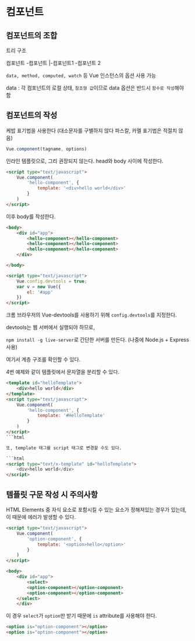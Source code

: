 # 컴포넌트

## 컴포넌트의 조합

트리 구조

컴포넌트
\-컴포넌트
  |-컴포넌트1
  \-컴포넌트 2

`data, method, computed, watch` 등 Vue 인스턴스의 옵션 사용 가능

data : 각 컴포넌트의 로컬 상태, `참조형 값`이므로 data 옵션은 반드시 `함수로 작성`해야 함

## 컴포넌트의 작성

케밥 표기법을 사용한다 (대소문자를 구별하지 않다 파스칼, 카멜 표기법은 적절치 않음)

```js
Vue.component(tagname, options)
```

인라인 템플릿으로, 그리 권장되지 않는다.
head와 body 사이에 작성한다.

```html
<script type="text/javascript">
    Vue.component(
        'hello-component', {
            template: '<div>hello world</div>'
        }
    )
</script>
```

이후 body를 작성한다.

```html
<body>
    <div id="app">
        <hello-component></hello-component>
        <hello-component></hello-component>
        <hello-component></hello-component>
    </div>

</body>

<script type="text/javascript">
    Vue.config.devtools = true;
    var v = new Vue({
        el: '#app'
    })
</script>
```

크롬 브라우저의 Vue-devtools를 사용하기 위해 `config.devtools`를 지정한다.

devtools는 웹 서버에서 실행되야 하므로,

`npm install -g live-server`로 간단한 서버를 만든다.
(나중에 Node.js + Express 사용)

여기서 계층 구조를 확인할 수 있다.

4번 예제와 같이 템플릿에서 문자열을 분리할 수 있다.

```html
<template id="helloTemplate">
    <div>hello world</div>
</template>
<script type="text/javascript">
    Vue.component(
        'hello-component', {
            template: '#HelloTemplate'
        }
    )
</script>
```html

또, template 태그를 script 태그로 변경할 수도 있다.

```html
<script type="text/x-template" id="helloTemplate">
    <div>hello world</div>
</script>
```

## 템플릿 구문 작성 시 주의사항

HTML Elements 중 자식 요소로 포함시킬 수 있는 요소가 정해져있는 경우가 있는데, 이 때문에 에러가 발생할 수 있다.

```html
<script type="text/javascript">
    Vue.component(
        'option-component', {
            template: '<option>hello</option>'
        }
    )
</script>

<body>
    <div id="app">
        <select>
        <option-component></option-component>
        <option-component></option-component>
    </select>
    </div>
```

이 경우 `select`가 `option`만 받기 때문에 `is` attribute를 사용해야 한다.

```html
<option is="option-component"></option>
<option is="option-component"></option>
```

